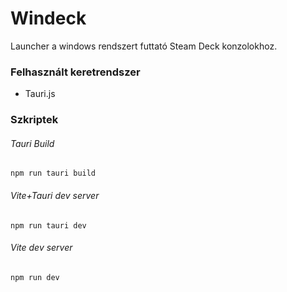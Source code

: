 # Windeck

Launcher a windows rendszert futtató Steam Deck konzolokhoz.

### Felhasznált keretrendszer

- Tauri.js

### Szkriptek

###### Tauri Build
`npm run tauri build`

###### Vite+Tauri dev server
`npm run tauri dev`

###### Vite dev server
`npm run dev`
